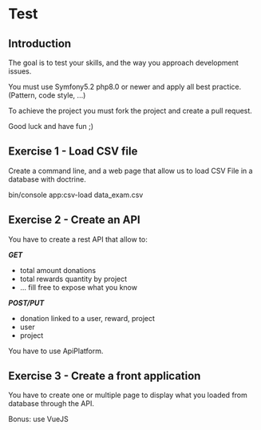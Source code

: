 # Test
## Introduction
The goal is to test your skills, and the way you approach development issues.

You must use Symfony5.2 php8.0 or newer and apply all best practice. (Pattern, code style, ...)

To achieve the project you must fork the project and create a pull request.

Good luck and have fun ;)

## Exercise 1 - Load CSV file
Create a command line, and a web page that allow us to load CSV File in a database with doctrine.

bin/console app:csv-load data_exam.csv

## Exercise 2 - Create an API
You have to create a rest API that allow to:

***GET***
* total amount donations
* total rewards quantity by project
* ... fill free to expose what you know

***POST/PUT***
* donation linked to a user, reward, project
* user
* project

You have to use ApiPlatform.

## Exercise 3 - Create a front application
You have to create one or multiple page to display what you loaded from database through the API.

Bonus: use VueJS
